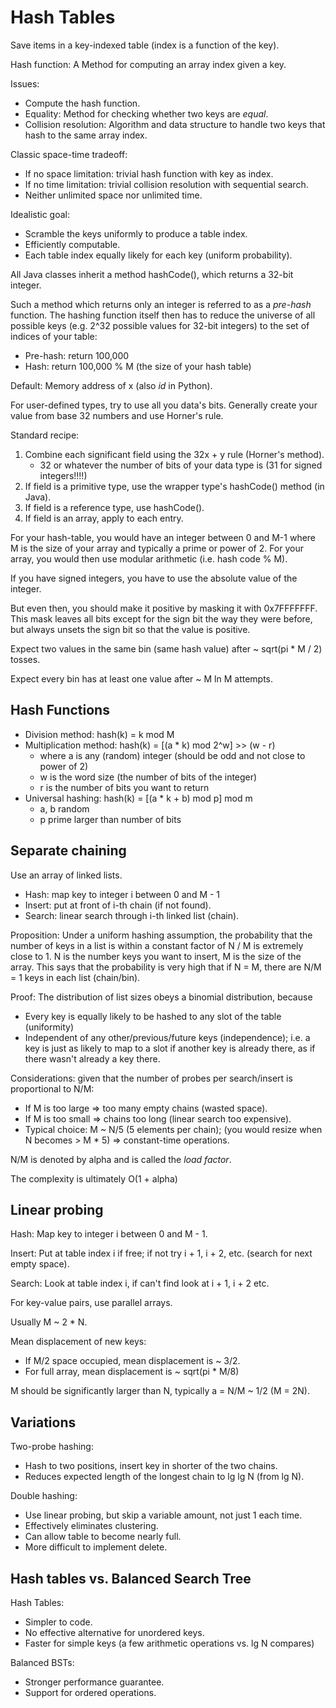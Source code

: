 # Hash Tables

Save items in a key-indexed table (index is a function of the key).

Hash function: A Method for computing an array index given a key.

Issues:
- Compute the hash function.
- Equality: Method for checking whether two keys are *equal*.
- Collision resolution: Algorithm and data structure to handle two keys that hash to the same array index.

Classic space-time tradeoff:
- If no space limitation: trivial hash function with key as index.
- If no time limitation: trivial collision resolution with sequential search.
- Neither unlimited space nor unlimited time.

Idealistic goal:
- Scramble the keys uniformly to produce a table index.
- Efficiently computable.
- Each table index equally likely for each key (uniform probability).

All Java classes inherit a method hashCode(), which returns a 32-bit integer.

Such a method which returns only an integer is referred to as a *pre-hash* function. The hashing function itself then has to reduce the universe of all possible keys (e.g. 2^32 possible values for 32-bit integers) to the set of indices of your table:

- Pre-hash: return 100,000
- Hash: return 100,000 % M (the size of your hash table)

Default: Memory address of x (also *id* in Python).

For user-defined types, try to use all you data's bits. Generally create your value from base 32 numbers and use Horner's rule.

Standard recipe:

1. Combine each significant field using the 32x + y rule (Horner's method).
   - 32 or whatever the number of bits of your data type is (31 for signed integers!!!!)
2. If field is a primitive type, use the wrapper type's hashCode() method (in Java).
3. If field is a reference type, use hashCode().
4. If field is an array, apply to each entry.

For your hash-table, you would have an integer between 0 and M-1 where M is the size of your array and typically a prime or power of 2. For your array, you would then use modular arithmetic (i.e. hash code % M).

If you have signed integers, you have to use the absolute value of the integer.

But even then, you should make it positive by masking it with 0x7FFFFFFF. This mask leaves all bits except for the sign bit the way they were before, but always unsets the sign bit so that the value is positive.

Expect two values in the same bin (same hash value) after ~ sqrt(pi * M / 2) tosses.

Expect every bin has at least one value after ~ M ln M attempts.

## Hash Functions

- Division method: hash(k) = k mod M
- Multiplication method: hash(k) = [(a * k) mod 2^w] >> (w - r)
  + where a is any (random) integer (should be odd and not close to power of 2)
  + w is the word size (the number of bits of the integer)
  + r is the number of bits you want to return
- Universal hashing: hash(k) = [(a * k + b) mod p] mod m
  + a, b random
  + p prime larger than number of bits

## Separate chaining

Use an array of linked lists.
- Hash: map key to integer i between 0 and M - 1
- Insert: put at front of i-th chain (if not found).
- Search: linear search through i-th linked list (chain).

Proposition: Under a uniform hashing assumption, the probability that the number of keys in a list is within a constant factor of N / M is extremely close to 1. N is the number keys you want to insert, M is the size of the array. This says that the probability is very high that if N = M, there are N/M = 1 keys in each list (chain/bin).

Proof: The distribution of list sizes obeys a binomial distribution, because
- Every key is equally likely to be hashed to any slot of the table (uniformity)
- Independent of any other/previous/future keys (independence); i.e. a key is just as likely to map to a slot if another key is already there, as if there wasn't already a key there.

Considerations: given that the number of probes per search/insert is proportional to N/M:

- If M is too large => too many empty chains (wasted space).
- If M is too small => chains too long (linear search too expensive).
- Typical choice: M ~ N/5 (5 elements per chain); (you would resize when N becomes > M * 5) => constant-time operations.

N/M is denoted by alpha and is called the *load factor*.

The complexity is ultimately O(1 + alpha)

## Linear probing

Hash: Map key to integer i between 0 and M - 1.

Insert: Put at table index i if free; if not try i + 1, i + 2, etc. (search for next empty space).

Search: Look at table index i, if can't find look at i + 1, i + 2 etc.

For key-value pairs, use parallel arrays.

Usually M ~ 2 * N.

Mean displacement of new keys: 

- If M/2 space occupied, mean displacement is ~ 3/2.
- For full array, mean displacement is ~ sqrt(pi * M/8)

M should be significantly larger than N, typically a = N/M ~ 1/2 (M = 2N).

## Variations

Two-probe hashing:
- Hash to two positions, insert key in shorter of the two chains.
- Reduces expected length of the longest chain to lg lg N (from lg N).

Double hashing:
- Use linear probing, but skip a variable amount, not just 1 each time.
- Effectively eliminates clustering.
- Can allow table to become nearly full.
- More difficult to implement delete.

## Hash tables vs. Balanced Search Tree

Hash Tables:

- Simpler to code.
- No effective alternative for unordered keys.
- Faster for simple keys (a few arithmetic operations vs. lg N compares)

Balanced BSTs:

- Stronger performance guarantee.
- Support for ordered operations.
